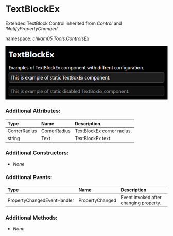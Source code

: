 # TextBlockEx
Extended TextBlock Control inherited from _Control_ and _INotifyPropertyChanged_.

namespace: _chkam05.Tools.ControlsEx_

![TextBlockEx Examples (Images/TextBlockEx.png)](../Images/TextBlockEx.png)

### Additional Attributes:

| Type         | Name           | Description |
|:-------------|:---------------|:------------|
| CornerRadius | CornerRadius   | TextBlockEx corner radius. |
| string       | Text           | TextBlockEx text. |

### Additional Constructors:

- _None_

### Additional Events:

| Type                        | Name             | Description |
|:----------------------------|:-----------------|:------------|
| PropertyChangedEventHandler | PropertyChanged  | Event invoked after changing property. |

### Additional Methods:

- _None_
